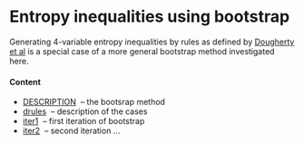 Entropy inequalities using bootstrap
=========================================

Generating 4-variable entropy inequalities by rules as
defined by [Dougherty et al](http://arxiv.org/pdf/1104.3602v1)
is a special case of a more general bootstrap method investigated here.

#### Content

* [DESCRIPTION](DESCRIPTION.md) &nbsp;&ndash; the bootsrap method
* [drules](drules.txt) &nbsp;&ndash; description of the cases
* [iter1](iter1) &nbsp;&ndash; first iteration of bootstrap
* [iter2](iter2) &nbsp;&ndash; second iteration ...

